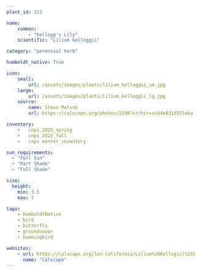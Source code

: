 ```yaml
---
plant_id: 322

name: 
    common:  
        - "Kellogg's Lily"   
    scientific: "Lilium kelloggii"  

category: "perennial herb"

humboldt_native: True

icon: 
    small: 
        url: /assets/images/plants/lilium_kelloggii_sm.jpg 
    large: 
        url: /assets/images/plants/lilium_kelloggii_lg.jpg 
    source: 
        name: Steve Matson
        url: https://calscape.org/photos/2190?srchcr=sc64e831d551eba 

inventory: 
    -   cnps_2025_spring
    -   cnps_2023_fall
    -   cnps_master_inventory

sun_requirements:
  - "Full Sun"
  - "Part Shade"
  - "Full Shade"

size:
  height: 
    min: 3.5
    max: 7

tags: 
    - humboldtNative
    - bird
    - butterfly
    - groundcover
    - hummingbird

websites:
    - url: https://calscape.org/loc-California/Lilium%20Kellogii(%20) 
      name: "Calscape"
---
```



